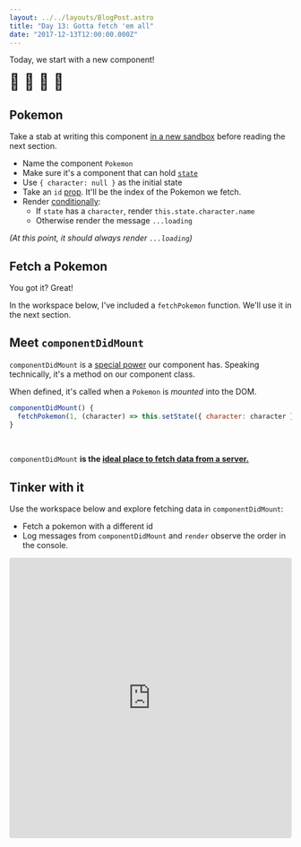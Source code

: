 ```yaml
---
layout: ../../layouts/BlogPost.astro
title: "Day 13: Gotta fetch 'em all"
date: "2017-12-13T12:00:00.000Z"
---
```


<div class="measure">

Today, we start with a new component!

<span style="font-size: 2em">🎊 🎉 🎊 🎉</span>

## Pokemon

Take a stab at writing this component
[in a new sandbox](https://codesandbox.io/s/new) before reading the next
section.

* Name the component `Pokemon`
* Make sure it's a component that can hold [`state`](/2017/7/)
* Use `{ character: null }` as the initial state
* Take an `id` [prop](/2017/4). It'll be the index of the Pokemon we fetch.
* Render [conditionally](/2017/11):
  * If `state` has a `character`, render `this.state.character.name`
  * Otherwise render the message `...loading`

_(At this point, it should always render `...loading`)_

## Fetch a Pokemon

You got it? Great!

In the workspace below, I've included a `fetchPokemon` function. We'll use it in
the next section.

## Meet `componentDidMount`

`componentDidMount` is a [special power](/2017/5) our component has. Speaking
technically, it's a method on our component class.

When defined, it's called when a `Pokemon` is _mounted_ into the DOM.

```jsx
componentDidMount() {
  fetchPokemon(1, (character) => this.setState({ character: character }))
}
```

<br />

`componentDidMount` **is the
[ideal place to fetch data from a server.](https://reactjs.org/docs/react-component.html#componentdidmount)**

## Tinker with it

Use the workspace below and explore fetching data in `componentDidMount`:

* Fetch a pokemon with a different id
* Log messages from `componentDidMount` and `render` observe the order in the
  console.

</div>

<iframe src="https://codesandbox.io/embed/wkwjmqnrow" style="width:100%; height:500px; border:0; border-radius: 4px; overflow:hidden;" sandbox="allow-modals allow-forms allow-popups allow-scripts allow-same-origin"></iframe>
